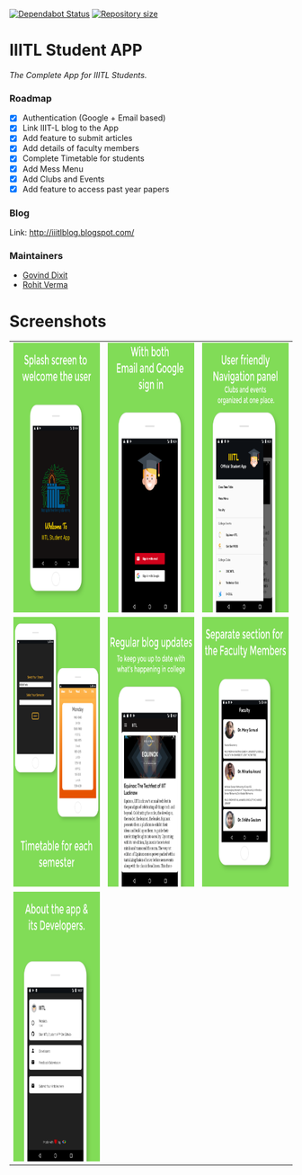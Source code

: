 [![Dependabot Status](https://api.dependabot.com/badges/status?host=github&repo=GOVINDDIXIT/IIITL-Student-APP)](https://dependabot.com)    <a href="https://github.com/lukesampson/scoop">
    <img src="https://img.shields.io/github/repo-size/GOVINDDIXIT/IIITL-Student-APP.svg" alt="Repository size" />
</a>

# IIITL Student APP
_The Complete App for IIITL Students._

### Roadmap
- [x] Authentication (Google + Email based)
- [x] Link IIIT-L blog to the App
- [x] Add feature to submit articles 
- [x] Add details of faculty members
- [x] Complete Timetable for students
- [x] Add Mess Menu
- [x] Add Clubs and Events
- [x] Add feature to access past year papers

### Blog
Link: http://iiitlblog.blogspot.com/

### Maintainers
- [Govind Dixit](https://github.com/GOVINDDIXIT)
- [Rohit Verma](https://github.com/refactor-droidyy)

# Screenshots
<table>
   <tr>
      <td><img src="static/1.png" height = "480" width="270"></td>
      <td><img src="static/2.png" height = "480" width="270"></td>
      <td><img src="static/3.png" height = "480" width="270"></td>
  </tr>
   <tr>
      <td><img src="static/4.png" height = "480" width="270"></td>
      <td><img src="static/5.png" height = "480" width="270"></td>
      <td><img src="static/6.png" height = "480" width="270"></td>     
  </tr>
  <tr>
      <td><img src="static/7.png" height = "480" width="270"></td>
         
  </tr>
</table>
